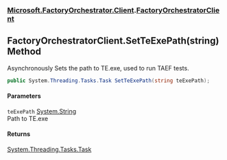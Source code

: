 ### [Microsoft.FactoryOrchestrator.Client](Microsoft_FactoryOrchestrator_Client.md 'Microsoft.FactoryOrchestrator.Client').[FactoryOrchestratorClient](FactoryOrchestratorClient.md 'Microsoft.FactoryOrchestrator.Client.FactoryOrchestratorClient')
## FactoryOrchestratorClient.SetTeExePath(string) Method
Asynchronously Sets the path to TE.exe, used to run TAEF tests.  
```csharp
public System.Threading.Tasks.Task SetTeExePath(string teExePath);
```
#### Parameters
<a name='Microsoft_FactoryOrchestrator_Client_FactoryOrchestratorClient_SetTeExePath(string)_teExePath'></a>
`teExePath` [System.String](https://docs.microsoft.com/en-us/dotnet/api/System.String 'System.String')  
Path to TE.exe
  
#### Returns
[System.Threading.Tasks.Task](https://docs.microsoft.com/en-us/dotnet/api/System.Threading.Tasks.Task 'System.Threading.Tasks.Task')  
